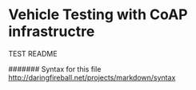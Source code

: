 Vehicle Testing with CoAP infrastructre
=======================================

TEST README

####### Syntax for this file
http://daringfireball.net/projects/markdown/syntax
